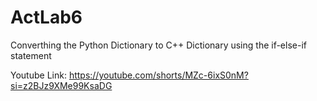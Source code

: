# ActLab6
Converthing the Python Dictionary to C++ Dictionary using the if-else-if statement

Youtube Link: 
https://youtube.com/shorts/MZc-6ixS0nM?si=z2BJz9XMe99KsaDG
